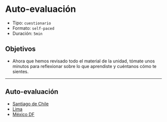 # Auto-evaluación

- Tipo: `cuestionario`
- Formato: `self-paced`
- Duración: `5min`

## Objetivos

- Ahora que hemos revisado todo el material de la unidad, tómate unos minutos
  para reflexionar sobre lo que aprendiste y cuéntanos cómo te sientes.

***

## Auto-evaluación

- [Santiago de Chile](https://goo.gl/forms/medA1WicXiCx2h4x1)
- [Lima]()
- [México DF]()
